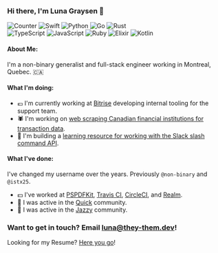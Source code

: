 ### Hi there, I'm Luna Graysen 👋 

![Counter](https://badges.pufler.dev/visits/they-them/they-them)
![Swift](https://img.shields.io/badge/Swift-Experienced-orange)
![Python](https://img.shields.io/badge/Python-Intermediate-3572A5)
![Go](https://img.shields.io/badge/Go-Intermediate-02ADD8)
![Rust](https://img.shields.io/badge/Rust-Intermediate-DEA484)
<br>
![TypeScript](https://img.shields.io/badge/TypeScript-Learning-3177C6)
![JavaScript](https://img.shields.io/badge/JavaScript-Learning-F7DF1E)
![Ruby](https://img.shields.io/badge/Ruby-Learning-701315)
![Elixir](https://img.shields.io/badge/Elixir-Learning-6D5478)
![Kotlin](https://img.shields.io/badge/Kotlin-Learning-F08E33)


#### About Me:

I'm a non-binary generalist and full-stack engineer working in Montreal, Quebec. :canada:

#### What I'm doing:

- :euro: I'm currently working at [Bitrise](https://bitrise.io) developing internal tooling for the support team.
- :spider: I'm working on [web scraping Canadian financial institutions for transaction data](https://github.com/web-scraping-adventures).
- :speech_balloon: I'm building a [learning resource for working with the Slack slash command API](https://slash.wiki).

#### What I've done:

I've changed my username over the years. Previously `@non-binary` and `@istx25`.

- :dollar: I've worked at [PSPDFKit](https://pspdfkit.com), [Travis CI](https://travis-ci.com), [CircleCI](https://circleci.com), and [Realm](https://realm.io).
- :dancers: I was active in the [Quick](https://github.com/quick) community.
- :dancer: I was active in the [Jazzy](https://github.com/realm/jazzy) community.

### Want to get in touch? Email [luna@they-them.dev](mailto:luna@they-them.dev)!

Looking for my Resume? [Here you go](https://docs.google.com/document/d/1B59WJ3L1KAmhLaCY3WLTXLZY7oogTqBoVi8pOGVu8hU/edit)!
